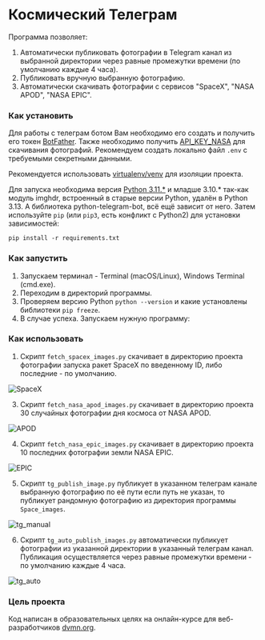 # Космический Телеграм

Программа позволяет:
1. Автоматически публиковать фотографии в Telegram канал из выбранной директории через равные промежутки времени (по умолчанию каждые 4 часа).
2. Публиковать вручную выбранную фотографию.
3. Автоматически скачивать фотографии с сервисов "SpaceX", "NASA APOD", "NASA EPIC".


### Как установить

Для работы с телеграм ботом Вам необходимо его создать и получить его токен [BotFather](https://telegram.me/BotFather).
Также необходимо получить [API_KEY_NASA](https://api.nasa.gov) для скачивания фотографий.
Рекомендуем создать локально файл `.env` с требуемыми секретными данными.

Рекомендуется использовать [virtualenv/venv](https://docs.python.org/3/library/venv.html) для изоляции проекта. 

Для запуска необходима версия [Python 3.11.*](https://www.python.org/downloads/) и младше 3.10.* так-как модуль imghdr, встроенный в старые версии Python, удалён в Python 3.13. А библиотека python-telegram-bot, всё ещё зависит от него.
Затем используйте `pip` (или `pip3`, есть конфликт с Python2) для установки зависимостей:
```
pip install -r requirements.txt
```

### Как запустить ###

1. Запускаем терминал - Terminal (macOS/Linux), Windows Terminal (cmd.exe).
2. Переходим в директорий программы.
3. Проверяем версию Python `python --version` и какие установлены библиотеки `pip freeze`.
4. В случае успеха. Запускаем нужную программу:

### Как использовать ###

1. Скрипт `fetch_spacex_images.py` скачивает в директорию проекта фотографии запуска ракет SpaceX по введенному ID, либо последние - по умолчанию.

![SpaceX](<gif/SpaceX.gif>)

3. Скрипт `fetch_nasa_apod_images.py` скачивает в директорию проекта 30 случайных фотографии дня космоса от NASA APOD.

![APOD](gif/NASA_APOD.gif)

4. Скрипт `fetch_nasa_epic_images.py` скачивает в директорию проекта 10 последних фотографии земли NASA EPIC.

![EPIC](gif/NASA_EPIC.gif)

5. Скрипт `tg_publish_image.py` публикует в указанном телеграм канале выбранную фотографию по её пути если путь не указан, то публикует рандомную фотографию из директория программы `Space_images`.

![tg_manual](gif/tg_publish.gif)

6. Скрипт `tg_auto_publish_images.py` автоматически публикует фотографии из указанной директории в указанный телеграм канал. Публикация осуществляется через равные промежутки времени - по умолчанию каждые 4 часа.

![tg_auto](gif/tg_auto.gif)

### Цель проекта

Код написан в образовательных целях на онлайн-курсе для веб-разработчиков [dvmn.org](https://dvmn.org/).
